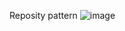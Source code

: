 Reposity pattern
![image](https://user-images.githubusercontent.com/115392816/198754997-e470af3e-b892-4989-a05f-3130e521f96d.png)
